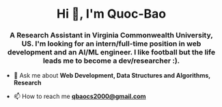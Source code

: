 <h1 align="center">Hi 👋, I'm Quoc-Bao</h1>
<h3 align="center">A Research Assistant in Virginia Commonwealth University, US. I'm looking for an intern/full-time position in web development and an AI/ML engineer. I like football but the life leads me to become a dev/researcher :).</h3>


- 💬 Ask me about **Web Development, Data Structures and Algorithms, Research**

- 📫 How to reach me **qbaocs2000@gmail.com**

